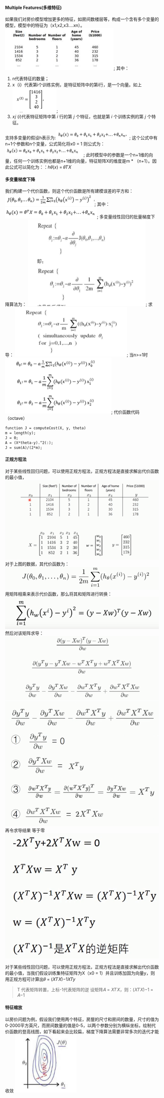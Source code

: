 #### Multiple Features(多维特征)
如果我们对房价模型增加更多的特征，如房间数楼层等，构成一个含有多个变量的模型，模型中的特征为（x1,x2,x3....xn）。
![image](https://github.com/jccjd/Coursera-Machine-Learning/blob/master/week-2/tu/week2_4.1.PNG?raw=true);
其中：
1. n代表特征的数量；
2. x（i）代表第i个训练实例，是特征矩阵中的第i行，是一个向量。如上
![image](https://github.com/jccjd/Coursera-Machine-Learning/blob/master/week-2/tu/44.PNG?raw=true);
3. 𝑥𝑗 (𝑖)代表特征矩阵中第 𝑖 行的第 𝑗 个特征，也就是第 𝑖 个训练实例的第 𝑗 个特征。 

支持多变量的假设h表示为:![image](https://github.com/jccjd/Coursera-Machine-Learning/blob/master/week-2/tu/4.1_44.PNG?raw=true);
这个公式中有n+1个参数和n个变量，公式简化将x0 = 1 则公式为：![image](https://github.com/jccjd/Coursera-Machine-Learning/blob/master/week-2/tu/week2_44.PNG?raw=true);
此时模型中的参数是一个n+1维的向量，任何一个训练实例也都是n+1维的向量，特征矩阵X的维度是m * （n+1）。因此公式可以简化为：：ℎ𝜃(𝑥) = 𝜃𝑇𝑋
 #### 多变量梯度下降
 我们构建一个代价函数，则这个代价函数是所有建模误差的平方和：
 ![image](https://github.com/jccjd/Coursera-Machine-Learning/blob/master/week-2/tu/tu_45.PNG?raw=true);
 其中：![image](https://github.com/jccjd/Coursera-Machine-Learning/blob/master/week-2/tu/tu_45_1.PNG?raw=true);
 多变量线性回归的批量梯度下降算法为：
 ![image](https://github.com/jccjd/Coursera-Machine-Learning/blob/master/week-2/tu/tu_45_2.PNG?raw=true);
 求导：
 ![image](https://github.com/jccjd/Coursera-Machine-Learning/blob/master/week-2/tu/tu_45_3.PNG?raw=true);
 当n>=1时
![image](https://github.com/jccjd/Coursera-Machine-Learning/blob/master/week-2/tu/tu_45_4.PNG?raw=true);
 代价函数代码（octave）
 ```
 function J = computeCost(X, y, theta)
 m = length(y); 
 J = 0;
 A = (X*theta-y).^2(:);
 J = sum(A)/(2*m);
 ```
#### 正规方程法
对于某些线性回归问题，可以使用正规方程法，正规方程法是直接求解出代价函数的最小值，
![image](https://github.com/jccjd/Coursera-Machine-Learning/blob/master/week-2/tu/正规方程_1.PNG?raw=true)
对于上图的数据，其代价函数为：
![image](https://github.com/jccjd/Coursera-Machine-Learning/blob/master/week-2/tu/正规方程_2.PNG?raw=true)
用矩阵相乘来表示代价函数，那么将其和矩阵进行转换：
![image](https://github.com/jccjd/Coursera-Machine-Learning/blob/master/week-2/tu/正规方程_3.PNG?raw=true)
然后对该矩阵求导：
![image](https://github.com/jccjd/Coursera-Machine-Learning/blob/master/week-2/tu/正规方程_4.PNG?raw=true)
![image](https://github.com/jccjd/Coursera-Machine-Learning/blob/master/week-2/tu/正规方程_5.PNG?raw=true)
再令求导结果 等于零
![image](https://github.com/jccjd/Coursera-Machine-Learning/blob/master/week-2/tu/正规方程_6.PNG?raw=true)

对于某些线性回归问题，可以使用正规方程法，正规方程法是直接求解出代价函数的最小值，当我们假设训练集特征矩阵为X（x0 = 1）并且训练加固为向量y，则
用正规方程可计算出𝜃 = (𝑋𝑇𝑋)−1𝑋𝑇𝑦 
> T 代表矩阵转置，上标-1代表矩阵的逆 设矩阵𝐴 = 𝑋𝑇𝑋，则：(𝑋𝑇𝑋)−1 = 𝐴−1

#### 特征缩放
 以房价问题为例，假设我们使用两个特征，房屋的尺寸和房间的数量，尺寸的值为0-2000平方英尺，而房间数量的值是0-5，以两个参数分别为横纵坐标，绘制代价函数的登高线图，如下看起来会比较扁，梯度下降算法需要非常多次的迭代才能收敛
![image](https://github.com/jccjd/Coursera-Machine-Learning/blob/master/week-2/tu/4.3_46.PNG?raw=true)
